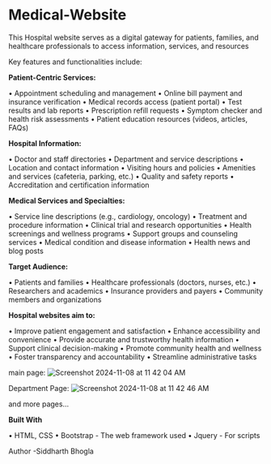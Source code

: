 # Medical-Website
This Hospital website serves as a digital gateway for patients, families, and healthcare professionals to access information, services, and resources

Key features and functionalities include:

**Patient-Centric Services:**

•	Appointment scheduling and management
•	Online bill payment and insurance verification
•	Medical records access (patient portal)
•	Test results and lab reports
•	Prescription refill requests
•	Symptom checker and health risk assessments
•	Patient education resources (videos, articles, FAQs)

**Hospital Information:**

•	Doctor and staff directories
•	Department and service descriptions
•	Location and contact information
•	Visiting hours and policies
•	Amenities and services (cafeteria, parking, etc.)
•	Quality and safety reports
•	Accreditation and certification information

**Medical Services and Specialties:**

•	Service line descriptions (e.g., cardiology, oncology)
•	Treatment and procedure information
•	Clinical trial and research opportunities
•	Health screenings and wellness programs
•	Support groups and counseling services
•	Medical condition and disease information
•	Health news and blog posts



**Target Audience:**

•	Patients and families
•	Healthcare professionals (doctors, nurses, etc.)
•	Researchers and academics
•	Insurance providers and payers
•	Community members and organizations

**Hospital websites aim to:**

•	Improve patient engagement and satisfaction
•	Enhance accessibility and convenience
•	Provide accurate and trustworthy health information
•	Support clinical decision-making
•	Promote community health and wellness
•	Foster transparency and accountability
•	Streamline administrative tasks

main page:
![Screenshot 2024-11-08 at 11 42 04 AM](https://github.com/user-attachments/assets/f3b2e8e2-7331-46c2-8a0d-cf9ab8b28293)

Department Page:
![Screenshot 2024-11-08 at 11 42 46 AM](https://github.com/user-attachments/assets/7e8991a1-e0da-405a-ac4a-a4913e0f3754)

and more pages...

**Built With**

•	HTML, CSS
•	Bootstrap - The web framework used
•	Jquery - For scripts

Author -Siddharth Bhogla

